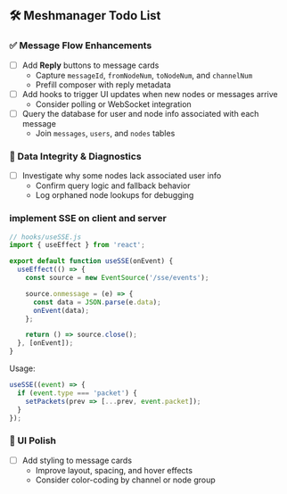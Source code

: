 ## 🛠️ Meshmanager Todo List

### ✅ Message Flow Enhancements
- [ ] Add **Reply** buttons to message cards
  - Capture `messageId`, `fromNodeNum`, `toNodeNum`, and `channelNum`
  - Prefill composer with reply metadata
- [ ] Add hooks to trigger UI updates when new nodes or messages arrive
  - Consider polling or WebSocket integration
- [ ] Query the database for user and node info associated with each message
  - Join `messages`, `users`, and `nodes` tables

### 🧠 Data Integrity & Diagnostics
- [ ] Investigate why some nodes lack associated user info
  - Confirm query logic and fallback behavior
  - Log orphaned node lookups for debugging

### implement SSE on client and server
```js
// hooks/useSSE.js
import { useEffect } from 'react';

export default function useSSE(onEvent) {
  useEffect(() => {
    const source = new EventSource('/sse/events');

    source.onmessage = (e) => {
      const data = JSON.parse(e.data);
      onEvent(data);
    };

    return () => source.close();
  }, [onEvent]);
}
```

Usage:

```js
useSSE((event) => {
  if (event.type === 'packet') {
    setPackets(prev => [...prev, event.packet]);
  }
});
```

### 🎨 UI Polish
- [ ] Add styling to message cards
  - Improve layout, spacing, and hover effects
  - Consider color-coding by channel or node group
